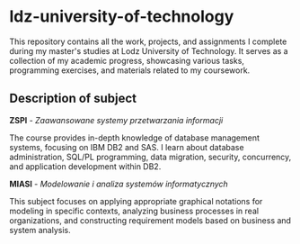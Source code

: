 # ldz-university-of-technology
This repository contains all the work, projects, and assignments I complete during my master's studies at Lodz University of Technology. It serves as a collection of my academic progress, showcasing various tasks, programming exercises, and materials related to my coursework.

## Description of subject
**ZSPI** - *Zaawansowane systemy przetwarzania informacji*

The course provides in-depth knowledge of database management systems, focusing on IBM DB2 and SAS.  I learn about database administration, SQL/PL programming, data migration, security, concurrency, and application development within DB2.

**MIASI** - *Modelowanie i analiza systemów informatycznych*

This subject focuses on applying appropriate graphical notations for modeling in specific contexts, analyzing business processes in real organizations, and constructing requirement models based on business and system analysis.
